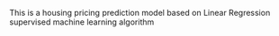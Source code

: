 This is a housing pricing prediction model based on Linear Regression supervised machine learning algorithm
